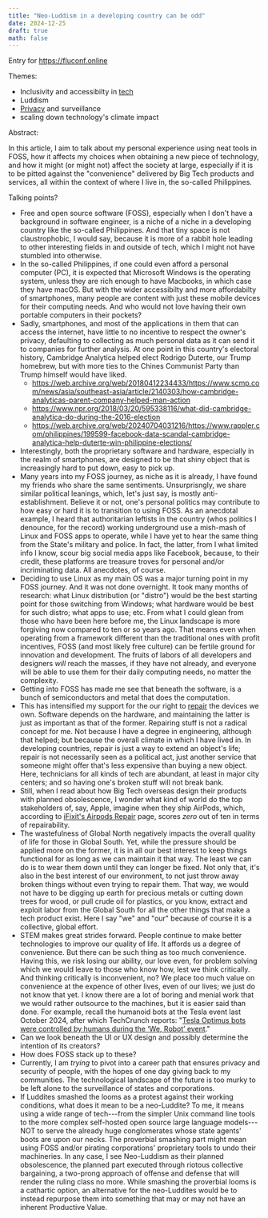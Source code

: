 ```yaml
---
title: "Neo-Luddism in a developing country can be odd"
date: 2024-12-25
draft: true
math: false
---
```


Entry for https://fluconf.online

Themes:
- Inclusivity and accessibilty in [tech](/technology)
- Luddism
- [Privacy](/privacy) and surveillance
- scaling down technology's climate impact

Abstract:

In this article, I aim to talk about my personal experience using neat
tools in FOSS, how it affects my choices when obtaining a new piece of
technology, and how it might (or might not) affect the society at large,
especially if it is to be pitted against the "convenience" delivered by
Big Tech products and services, all within the context of where I live
in, the so-called Philippines.

Talking points?
- Free and open source software (FOSS), especially when I don't have a
  background in software engineer, is a niche of a niche in a developing
  country like the so-called Philippines. And that tiny space is not
  claustrophobic, I would say, because it is more of a rabbit hole
  leading to other interesting fields in and outside of tech, which I
  might not have stumbled into otherwise.
- In the so-called Philippines, if one could even afford a personal
  computer (PC), it is expected that Microsoft Windows is the operating
  system, unless they are rich enough to have Macbooks, in which case
  they have macOS. But with the wider accessibilty and more affordabilty
  of smartphones, many people are content with just these mobile devices
  for their computing needs. And who would not love having their own
  portable computers in their pockets?
- Sadly, smartphones, and most of the applications in them that can
  access the internet, have little to no incentive to respect the
  owner's privacy, defaulting to collecting as much personal data as it
  can send it to companies for further analysis. At one point in this
  country's electoral history, Cambridge Analytica helped elect Rodrigo
  Duterte, our Trump homebrew, but with more ties to the Chines
  Communist Party than Trump himself would have liked.
    - https://web.archive.org/web/20180412234433/https://www.scmp.com/news/asia/southeast-asia/article/2140303/how-cambridge-analyticas-parent-company-helped-man-action
    - https://www.npr.org/2018/03/20/595338116/what-did-cambridge-analytica-do-during-the-2016-election
    - https://web.archive.org/web/20240704031216/https://www.rappler.com/philippines/199599-facebook-data-scandal-cambridge-analytica-help-duterte-win-philippine-elections/
- Interestingly, both the proprietary software and hardware, especially
  in the realm of smartphones, are designed to be that shiny object that
  is increasingly hard to put down, easy to pick up.
- Many years into my FOSS journey, as niche as it is already, I have
  found my friends who share the same sentiments. Unsurprisngly, we
  share similar political leanings, which, let's just say, is mostly
  anti-establishment. Believe it or not, one's personal politics may
  contribute to how easy or hard it is to transition to using FOSS. As
  an anecdotal example, I heard that authoritarian leftists  in the
  country (whos politics I denounce, for the record) working underground
  use a mish-mash of Linux and FOSS apps to operate, while I have yet to
  hear the same thing from the State's military and police. In fact, the
  latter, from I what limited info I know, scour big social media apps
  like Facebook, because, to their credit, these platforms are treasure
  troves for personal and/or incriminating data. All anecdotes, of
  course.
- Deciding to use Linux as my main OS was a major turning point in my
  FOSS journey. And it was not done overnight. It took many months of
  research: what Linux distribution (or "distro") would be the best
  starting point for those switching from Windows; what hardware would
  be best for such distro; what apps to use; etc. From what I could
  glean from those who have been here before me, the Linux landscape is
  more forgiving now compared to ten or so years ago. That means even
  when operating from a framework different than the traditional ones
  with profit incentives, FOSS (and most likely free culture) can be
  fertile ground for innovation and development. The fruits of labors of
  all developers and designers *will* reach the masses, if they have not
  already, and everyone will be able to use them for their daily
  computing needs, no matter the complexity.
- Getting into FOSS has made me see that beneath the software, is a
  bunch of semiconductors and metal that does the computation.
- This has intensified my support for the our right to [repair](/repair)
  the devices we own. Software depends on the hardware, and maintaining
  the latter is just as important as that of the former. Repairing stuff
  is not a radical concept for me. Not because I have a degree in
  engineering, although that helped; but because the overall climate in
  which I have lived in. In developing countries, repair is just a way
  to extend an object's life; repair is not necessarily seen as a
  political act, just another service that someone might offer that's
  less expensive than buying a new object. Here, technicians for all
  kinds of tech are abundant, at least in major city centers; and so
  having one's broken stuff will not break bank.
- Still, when I read about how Big Tech overseas design their products
  with planned obsolescence, I wonder what kind of world do the top
  stakeholders of, say, Apple, imagine when they ship AirPods, which,
  according to [iFixit's Airpods Repair](https://www.ifixit.com/Device/AirPods) page, scores *zero* out
  of ten in terms of repairability.
- The wastefulness of Global North negatively impacts the overall
  quality of life for those in Global South. Yet, while the pressure
  should be applied more on the former, it is in all our best interest
  to keep things functional for as long as we can maintain it that way.
  The least we can do is to wear them down until they can longer be
  fixed. Not only that, it's also in the best interest of our
  environment, to not just throw away broken things without even trying
  to repair them. That way, we would not have to be digging up earth for
  precious metals or cutting down trees for wood, or pull crude oil for
  plastics, or you know, extract and exploit labor from the Global South
  for all the other things that make a tech product exist. Here I say
  "we" and "our" because of course it is a collective, global effort.
- STEM makes great strides forward. People continue to make better
  technologies to improve our quality of life. It affords us a degree of
  convenience. But there can be such thing as too much convenience.
  Having this, we risk losing our ability, our love even, for problem
  solving which we would leave to those who know how, lest we think
  critically. And thinking critically is inconvenient, no? We place too
  much value on convenience at the expence of other lives, even of our
  lives; we just do not know that yet. I know there are a lot of boring
  and menial work that we would rather outsource to the machines, but it
  is easier said than done. For example, recall the humanoid bots at the
  Tesla event last October 2024, after which TechCrunch reports: "[Tesla Optimus bots were controlled by humans during the ‘We, Robot’ event](https://techcrunch.com/2024/10/14/tesla-optimus-bots-were-controlled-by-humans-during-the-we-robot-event/)."
- Can we look beneath the UI or UX design and possibly determine the
  intention of its creators?
- How does FOSS stack up to these?
- Currently, I am *trying* to pivot into a career path that ensures
  privacy and security of people, with the hopes of
  one day giving back to my communities. The technological landscape of
  the future is too murky to be left alone to the surveillance of states
  and corporations.
- If Luddites smashed the looms as a protest against their working
  conditions, what does it mean to be a neo-Luddite? To me, it means
  using a wide range of tech---from the simpler Unix command line tools
  to the more complex self-hosted open source large language
  models---NOT to serve the already huge conglomerates whose state
  agents' boots are upon our necks. The proverbial smashing part might
  mean using FOSS and/or pirating corporations' proprietary tools to
  undo their machineries. In any case, I see Neo-Luddism as their
  planned obsolescence, the planned part executed through riotous
  collective bargaining, a two-prong approach of offense and defense
  that will render the ruling class no more. While smashing the
  proverbial looms is a cathartic option, an alternative for the
  neo-Luddites would be to instead repurpose them into something that
  may or may not have an inherent Productive Value.

